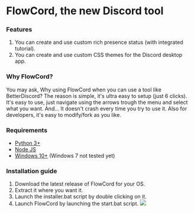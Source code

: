 # FlowCord, the new Discord tool

### Features
1. You can create and use custom rich presence status (with integrated tutorial).
2. You can create and use custom CSS themes for the Discord desktop app.
### Why FlowCord?
You may ask, Why using FlowCord when you can use a tool like BetterDiscord?
The reason is simple, it's ultra easy to setup (just 6 clicks). It's easy to use, just navigate using the arrows trough the menu and select what you want. And... It doesn't crash every time you try to use it.
Also for developers, it's easy to modify/fork as you like.
### Requirements
- [Python 3+](https://www.python.org/downloads/)
- [Node JS](https://nodejs.org/en/download)
- [Windows 10+](https://www.microsoft.com/windows) (Windows 7 not tested yet)
### Installation guide
1. Download the latest release of FlowCord for your OS.
2. Extract it where you want it.
3. Launch the installer.bat script by double clicking on it.
4. Launch FlowCord by launching the start.bat script.
![](https://github.com/Locox-dev/Locox-dev/blob/main/flowcord1.gif)
